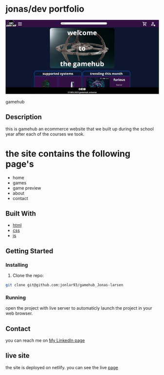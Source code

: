 # jonas/dev portfolio

![image](/images/gamhub.PNG)

gamehub

## Description

this is gamehub an ecommerce website that we built up during the school year after each of the courses we took.

# the site contains the following page's

- home
- games
- game preview
- about
- contact

## Built With

- [html](https://developer.mozilla.org/en-US/docs/Web/HTML)
- [css](https://developer.mozilla.org/en-US/docs/Web/CSS)
- [js](https://developer.mozilla.org/en-US/docs/Web/JavaScript)

## Getting Started

### Installing

1. Clone the repo:

```bash
git clone git@github.com:jonlar93/gamehub_Jonas-larsen
```

### Running

open the project with live server to automaticly launch the project in your web browser.

## Contact

you can reach me on [My LinkedIn page](www.linkedin.com)

## live site

the site is deployed on netlify. you can see the live [page](https://jonas-gamehub.netlify.app/)
